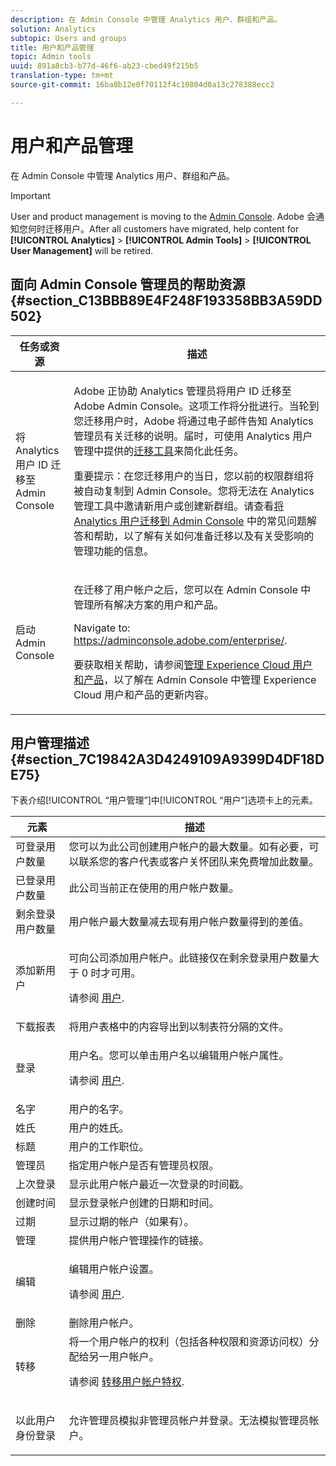 ```yaml
---
description: 在 Admin Console 中管理 Analytics 用户、群组和产品。
solution: Analytics
subtopic: Users and groups
title: 用户和产品管理
topic: Admin tools
uuid: 891a8cb3-b77d-46f6-ab23-cbed49f215b5
translation-type: tm+mt
source-git-commit: 16ba0b12e0f70112f4c10804d0a13c278388ecc2

---
```



# 用户和产品管理

在 Admin Console 中管理 Analytics 用户、群组和产品。

>[!IMPORTANT]
>
>User and product management is moving to the [Admin Console](https://helpx.adobe.com/enterprise/using/admin-console.html). Adobe 会通知您何时迁移用户。After all customers have migrated, help content for **[!UICONTROL Analytics]** &gt; **[!UICONTROL Admin Tools]** &gt; **[!UICONTROL User Management]** will be retired.

## 面向 Admin Console 管理员的帮助资源 {#section_C13BBB89E4F248F193358BB3A59DD502}

<table id="table_9263797773A749628E12BB3C1EBE620B"> 
 <thead> 
  <tr> 
   <th colname="col1" class="entry"> 任务或资源 </th> 
   <th colname="col2" class="entry"> 描述 </th> 
  </tr>
 </thead>
 <tbody> 
  <tr> 
   <td colname="col1"> <p>将 Analytics 用户 ID 迁移至 Admin Console </p> </td> 
   <td colname="col2"> <p> Adobe 正协助 Analytics 管理员将用户 ID 迁移至 Adobe Admin Console。这项工作将分批进行。当轮到您迁移用户时，Adobe 将通过电子邮件告知 Analytics 管理员有关迁移的说明。届时，可使用 Analytics 用户管理中提供的<a href="https://marketing.adobe.com/resources/help/en_US/experience-cloud/admin-console/analytics-migration/t_migrate-users.html">迁移工具</a>来简化此任务。 </p> <p>重要提示：在您迁移用户的当日，您以前的权限群组将被自动复制到 Admin Console。您将无法在 Analytics 管理工具中邀请新用户或创建新群组。请查看<a href="https://marketing.adobe.com/resources/help/en_US/experience-cloud/admin-console/analytics-migration/">将 Analytics 用户迁移到 Admin Console</a> 中的常见问题解答和帮助，以了解有关如何准备迁移以及有关受影响的管理功能的信息。 </p> </td> 
  </tr> 
  <tr> 
   <td colname="col1"> <p>启动 Admin Console </p> </td> 
   <td colname="col2"> <p>在迁移了用户帐户之后，您可以在 Admin Console 中管理所有解决方案的用户和产品。 </p> <p>Navigate to: <a href="https://adminconsole.adobe.com/enterprise/#"> https://adminconsole.adobe.com/enterprise/</a>. </p> <p>要获取相关帮助，请参阅<a href="https://marketing.adobe.com/resources/help/en_US/mcloud/admin_getting_started.html">管理 Experience Cloud 用户和产品</a>，以了解在 Admin Console 中管理 Experience Cloud 用户和产品的更新内容。 </p> </td> 
  </tr> 
 </tbody> 
</table>

## 用户管理描述 {#section_7C19842A3D4249109A9399D4DF18DE75}

下表介绍[!UICONTROL “用户管理”]中[!UICONTROL “用户”]选项卡上的元素。

<table id="table_6F81D1095EB945D8995FF971B65BA52A"> 
 <thead> 
  <tr> 
   <th colname="col1" class="entry"> 元素 </th> 
   <th colname="col2" class="entry"> 描述 </th> 
  </tr> 
 </thead>
 <tbody> 
  <tr> 
   <td colname="col1"> <span class="wintitle"> 可登录用户数量</span> </td> 
   <td colname="col2"> 您可以为此公司创建用户帐户的最大数量。如有必要，可以联系您的客户代表或客户关怀团队来免费增加此数量。 </td> 
  </tr> 
  <tr> 
   <td colname="col1"> <span class="wintitle"> 已登录用户数量</span> </td> 
   <td colname="col2"> 此公司当前正在使用的用户帐户数量。 </td> 
  </tr> 
  <tr> 
   <td colname="col1"> <span class="wintitle"> 剩余登录用户数量</span> </td> 
   <td colname="col2"> 用户帐户最大数量减去现有用户帐户数量得到的差值。 </td> 
  </tr> 
  <tr> 
   <td colname="col1"> <span class="wintitle"> 添加新用户</span> </td> 
   <td colname="col2"> <p>可向公司添加用户帐户。此链接仅在剩余登录用户数量大于 0 时才可用。 </p> <p>请参阅 <a href="/help/admin/user-management2/c-user-management/users.md"> 用户</a>. </p> </td> 
  </tr> 
  <tr> 
   <td colname="col1"> <span class="wintitle"> 下载报表</span> </td> 
   <td colname="col2">将<span class="wintitle">用户</span>表格中的内容导出到以制表符分隔的文件。 </td> 
  </tr> 
  <tr> 
   <td colname="col1"> <span class="wintitle"> 登录</span> </td> 
   <td colname="col2"> <p>用户名。您可以单击用户名以编辑用户帐户属性。 </p> <p>请参阅 <a href="/help/admin/user-management2/c-user-management/users.md"> 用户</a>. </p> </td> 
  </tr> 
  <tr> 
   <td colname="col1"> <span class="wintitle"> 名字</span> </td> 
   <td colname="col2"> 用户的名字。 </td> 
  </tr> 
  <tr> 
   <td colname="col1"> <span class="wintitle"> 姓氏</span> </td> 
   <td colname="col2"> 用户的姓氏。 </td> 
  </tr> 
  <tr> 
   <td colname="col1"> <span class="wintitle"> 标题</span> </td> 
   <td colname="col2"> 用户的工作职位。 </td> 
  </tr> 
  <tr> 
   <td colname="col1"> <span class="wintitle"> 管理员</span> </td> 
   <td colname="col2"> 指定用户帐户是否有管理员权限。 </td> 
  </tr> 
  <tr> 
   <td colname="col1"> <span class="wintitle"> 上次登录</span> </td> 
   <td colname="col2"> 显示此用户帐户最近一次登录的时间戳。 </td> 
  </tr> 
  <tr> 
   <td colname="col1"><span class="wintitle"> 创建时间</span> </td> 
   <td colname="col2"> 显示登录帐户创建的日期和时间。 </td> 
  </tr> 
  <tr> 
   <td colname="col1"> <span class="wintitle"> 过期</span> </td> 
   <td colname="col2"> 显示过期的帐户（如果有）。 </td> 
  </tr> 
  <tr> 
   <td colname="col1"> <span class="wintitle"> 管理</span> </td> 
   <td colname="col2"> 提供用户帐户管理操作的链接。 </td> 
  </tr> 
  <tr> 
   <td colname="col1"> <span class="wintitle"> 编辑</span> </td> 
   <td colname="col2"> <p>编辑用户帐户设置。 </p> <p>请参阅 <a href="/help/admin/user-management2/c-user-management/users.md"> 用户</a>. </p> </td> 
  </tr> 
  <tr> 
   <td colname="col1"> <span class="wintitle"> 删除</span> </td> 
   <td colname="col2"> 删除用户帐户。 </td> 
  </tr> 
  <tr> 
   <td colname="col1"> <span class="wintitle"> 转移</span> </td> 
   <td colname="col2">将一个用户帐户的权利（包括各种权限和资源访问权）分配给另一用户帐户。 <p>请参阅 <a href="/help/admin/user-management2/c-user-management/t-transfer-user-accout-privileges.md"> 转移用户帐户特权</a>. </p> </td> 
  </tr> 
  <tr> 
   <td colname="col1"><span class="wintitle"> 以此用户身份登录</span> </td> 
   <td colname="col2"> <p>允许管理员模拟非管理员帐户并登录。无法模拟管理员帐户。 </p> </td> 
  </tr> 
 </tbody> 
</table>

